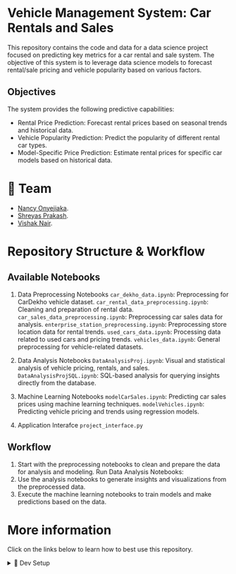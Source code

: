 
# Vehicle Management System: Car Rentals and Sales

This repository contains the code and data for a data science project focused on predicting key metrics for a car rental and sale system. The objective of this system is to leverage data science models to forecast rental/sale pricing and vehicle popularity based on various factors.

## Objectives

The system provides the following predictive capabilities:

- Rental Price Prediction: Forecast rental prices based on seasonal trends and historical data.
- Vehicle Popularity Prediction: Predict the popularity of different rental car types.
- Model-Specific Price Prediction: Estimate rental prices for specific car models based on historical data.

# 👥 **Team**

- [Nancy Onyejiaka](https://github.com/nancyonyejiaka).
- [Shreyas Prakash](https://github.com/shreyas115).
- [Vishak Nair](https://github.com/Vishak27).


# Repository Structure & Workflow

## Available Notebooks

1. Data Preprocessing Notebooks
`car_dekho_data.ipynb`: Preprocessing for CarDekho vehicle dataset.
`car_rental_data_preprocessing.ipynb`: Cleaning and preparation of rental data.
`car_sales_data_preprocessing.ipynb`: Preprocessing car sales data for analysis.
`enterprise_station_preprocessing.ipynb`: Preprocessing store location data for rental trends.
`used_cars_data.ipynb`: Processing data related to used cars and pricing trends.
`vehicles_data.ipynb`: General preprocessing for vehicle-related datasets.

2. Data Analysis Notebooks
`DataAnalysisProj.ipynb`: Visual and statistical analysis of vehicle pricing, rentals, and sales.
`DataAnalysisProjSQL.ipynb`: SQL-based analysis for querying insights directly from the database.

3. Machine Learning Notebooks
`modelCarSales.ipynb`: Predicting car sales prices using machine learning techniques.
`modelVehicles.ipynb`: Predicting vehicle pricing and trends using regression models.

4. Application Interafce
`project_interface.py`

## Workflow
1. Start with the preprocessing notebooks to clean and prepare the data for analysis and modeling.
Run Data Analysis Notebooks:
2. Use the analysis notebooks to generate insights and visualizations from the preprocessed data.
3. Execute the machine learning notebooks to train models and make predictions based on the data.

# More information

Click on the links below to learn how to best use this repository.

<details><summary>🧰 Dev Setup</summary>

## 🧰 Dev Setup

### 🐍 The Python setup

1. Install [Python 3.9](python.org) or higher on your computer.
2. Install [anaconda](https://www.anaconda.com/products/individual) or [miniconda](https://docs.conda.io/en/latest/miniconda.html) on your computer.
3. Create a new conda environment:

    ```bash
    conda create -y -n=venv-vehicle-management-system python=3.10.8
    ```
4. Activate the environment and make sure you have `pip` installed inside that environment:

  ```console
  # the exact `activate` command will vary depending on your OS
  conda activate venv-vehicle-management-system 
  ```

💡 Remember to activate this particular `conda` environment whenever you reopen VSCode/the terminal.

10. Install required libraries

  ```console
  pip install -r requirements.txt
  ```

Now, whenever you open a Jupyter Notebook, you should see the `venv-vehicle-management-system` kernel available. You can also run `jupyter kernelspec list` to see all the kernels available on your computer.

</details>

